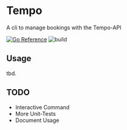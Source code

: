 # Tempo

A cli to manage bookings with the Tempo-API

[![Go Reference](https://pkg.go.dev/badge/github.com/tim-hilt/tempo.svg)](https://pkg.go.dev/github.com/tim-hilt/tempo)
![build](https://github.com/tim-hilt/tempo/.github/workflows/docker-image.yml/badge.svg)

## Usage

tbd.

## TODO

- Interactive Command
- More Unit-Tests
- Document Usage
